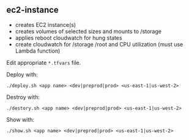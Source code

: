 ## ec2-instance 

- creates EC2 instance(s)
- creates volumes of selected sizes and mounts to /storage
- applies reboot cloudwatch for hung states
- create cloudwatch for /storage /root and CPU utilization (must use Lambda function)

Edit appropriate `*.tfvars` file.


Deploy with:

`./deploy.sh <app name> <dev|preprod|prod> <us-east-1|us-west-2>`

Destroy with:

`./destory.sh <app name> <dev|preprod|prod> <us-east-1|us-west-2>`

Show with:

`./show.sh <app name> <dev|preprod|prod> <us-east-1|us-west-2>`
